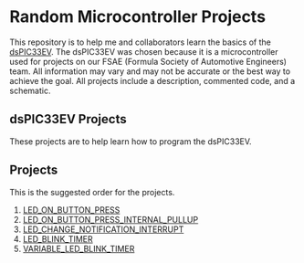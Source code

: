 # Random Microcontroller Projects


This repository is to help me and collaborators learn the basics of the [dsPIC33EV][1]. The dsPIC33EV was chosen because it is a microcontroller
used for projects on our FSAE (Formula Society of Automotive Engineers) team. 
All information may vary and may not be accurate or the best way to achieve the goal. All projects include a description, commented code, and a schematic.


## dsPIC33EV Projects

These projects are to help learn how to program the dsPIC33EV. 


## Projects

This is the suggested order for the projects.

1. [LED_ON_BUTTON_PRESS](LED_ON_BUTTON_PRESS.X)
2. [LED_ON_BUTTON_PRESS_INTERNAL_PULLUP](LED_ON_BUTTON_PRESS_INTENRAL_PULLUP.X)
3. [LED_CHANGE_NOTIFICATION_INTERRUPT](LED_CHANGE_NOTIFICATION_INTERRUPT.X)
4. [LED_BLINK_TIMER](LED_BLINK_TIMER.X)
5. [VARIABLE_LED_BLINK_TIMER](VARIABLE_LED_BLINK_TIMER.X)

[1]: http://ww1.microchip.com/downloads/en/DeviceDoc/70005144c.pdf